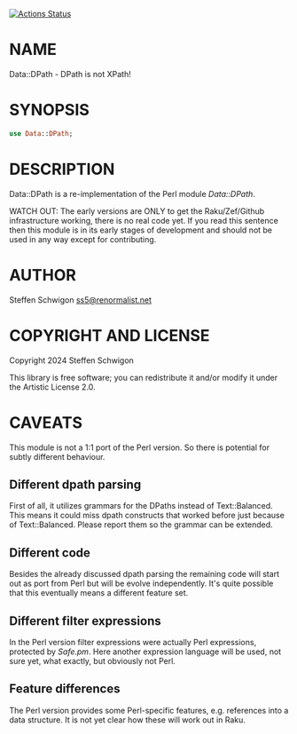 [![Actions Status](https://github.com/renormalist/raku-Data-DPath/actions/workflows/test.yml/badge.svg)](https://github.com/renormalist/raku-Data-DPath/actions)

NAME
====

Data::DPath - DPath is not XPath!

SYNOPSIS
========

```raku
use Data::DPath;
```

DESCRIPTION
===========

Data::DPath is a re-implementation of the Perl module *Data::DPath*.

WATCH OUT: The early versions are ONLY to get the Raku/Zef/Github infrastructure working, there is no real code yet. If you read this sentence then this module is in its early stages of development and should not be used in any way except for contributing.

AUTHOR
======

Steffen Schwigon <ss5@renormalist.net>

COPYRIGHT AND LICENSE
=====================

Copyright 2024 Steffen Schwigon

This library is free software; you can redistribute it and/or modify it under the Artistic License 2.0.

CAVEATS
=======

This module is not a 1:1 port of the Perl version. So there is potential for subtly different behaviour.

Different dpath parsing
-----------------------

First of all, it utilizes grammars for the DPaths instead of Text::Balanced. This means it could miss dpath constructs that worked before just because of Text::Balanced. Please report them so the grammar can be extended.

Different code
--------------

Besides the already discussed dpath parsing the remaining code will start out as port from Perl but will be evolve independently. It's quite possible that this eventually means a different feature set.

Different filter expressions
----------------------------

In the Perl version filter expressions were actually Perl expressions, protected by *Safe.pm*. Here another expression language will be used, not sure yet, what exactly, but obviously not Perl.

Feature differences
-------------------

The Perl version provides some Perl-specific features, e.g. references into a data structure. It is not yet clear how these will work out in Raku.

